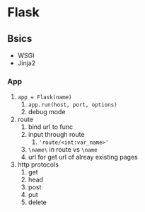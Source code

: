 # Flask

## Bsics

- WSGI
- Jinja2

### App

1. `app = Flask(name)`
   1. `app.run(host, port, options)`
	2. debug mode
3. route
   1. bind url to func
   2. input through route
      1. `'route/<int:var_name>'`
   3. `\name\` in route vs `\name`
   4. url for get url of alreay existing pages
4. http protocols
   1. get
   2. head
   3. post
   4. put
   5. delete
